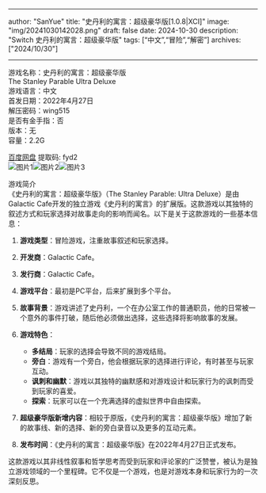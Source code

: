 
---
author: "SanYue"
title: "史丹利的寓言：超级豪华版[1.0.8|XCI]"
image: "img/20241030142028.png"
draft: false
date: 2024-10-30
description: "Switch 史丹利的寓言：超级豪华版"
tags: [“中文”,“冒险”,“解密”]
archives: ["2024/10/30"]

---

游戏名称：史丹利的寓言：超级豪华版   
The Stanley Parable Ultra Deluxe    
游戏语言：中文  
首发日期：2022年4月27日  
解压密码：wing515  
是否有金手指：否  
版本：无   
容量：2.2G

[百度网盘](https://pan.baidu.com/s/1BLxPIFLzn8QJqpsj2hH54g) 提取码: fyd2  
![图片1](img/59da2e4f496f310.jpg)![图片2](img/c84d1c.jpg)![图片3](img/1df7d4b2546d1.jpg)  

游戏简介  
《史丹利的寓言：超级豪华版》（The Stanley Parable: Ultra Deluxe）是由Galactic Cafe开发的独立游戏《史丹利的寓言》的扩展版。这款游戏以其独特的叙述方式和玩家选择对故事走向的影响而闻名。以下是关于这款游戏的一些基本信息：

1. **游戏类型**：冒险游戏，注重故事叙述和玩家选择。

2. **开发商**：Galactic Cafe。

3. **发行商**：Galactic Cafe。

4. **游戏平台**：最初是PC平台，后来扩展到多个平台。

5. **故事背景**：游戏讲述了史丹利，一个在办公室工作的普通职员，他的日常被一个意外的事件打破，随后他必须做出选择，这些选择将影响故事的发展。

6. **游戏特色**：
   - **多结局**：玩家的选择会导致不同的游戏结局。
   - **旁白**：游戏有一个旁白，他会根据玩家的选择进行评论，有时甚至与玩家互动。
   - **讽刺和幽默**：游戏以其独特的幽默感和对游戏设计和玩家行为的讽刺而受到玩家的喜爱。
   - **探索**：玩家可以在一个充满选择的虚拟世界中自由探索。

7. **超级豪华版新增内容**：相较于原版，《史丹利的寓言：超级豪华版》增加了新的故事线、新的选择、新的旁白录音以及更多的互动元素。

8. **发布时间**：《史丹利的寓言：超级豪华版》在2022年4月27日正式发布。

这款游戏以其非线性叙事和哲学思考而受到玩家和评论家的广泛赞誉，被认为是独立游戏领域的一个里程碑。它不仅是一个游戏，也是对游戏本身和玩家行为的一次深刻反思。
